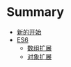 # Summary

* [新的开始](README.md)
* [ES6](ES6/README.md)
    * [数组扩展](ES6/array.md)
    * [对象扩展](ES6/object.md)

